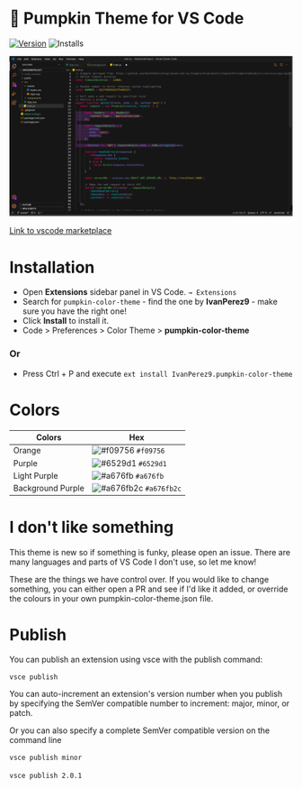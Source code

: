 # 🎃 Pumpkin Theme for VS Code

[![Version](https://vsmarketplacebadge.apphb.com/version/IvanPerez9.pumpkin-color-theme.svg?color=orange)](https://marketplace.visualstudio.com/items?itemName=IvanPerez9.pumpkin-color-theme)
![Installs](https://vsmarketplacebadge.apphb.com/installs/IvanPerez9.pumpkin-color-theme.svg?color=blueviolet)

![Preview](https://raw.githubusercontent.com/IvanPerez9/pumpkin-theme-vscode/main/pumpkin-color-theme/themeImg.png)

[Link to vscode marketplace](https://marketplace.visualstudio.com/items?itemName=IvanPerez9.pumpkin-color-theme)


# Installation

- Open **Extensions** sidebar panel in VS Code. `→ Extensions`
- Search for `pumpkin-color-theme` - find the one by **IvanPerez9** - make sure you have the right one!
- Click **Install** to install it.
- Code > Preferences > Color Theme > **pumpkin-color-theme**

### Or

- Press Ctrl + P and execute `ext install IvanPerez9.pumpkin-color-theme`


# Colors

| Colors      |  Hex                                                                       |
| ---------- | ------------------------------------------------------------------------- |
| Orange     | ![#f09756](https://via.placeholder.com/15/f09756/000000?text=+) `#f09756` |
| Purple     | ![#6529d1](https://via.placeholder.com/15/6529d1/000000?text=+) `#6529d1` |
| Light Purple  | ![#a676fb](https://via.placeholder.com/15/a676fb/000000?text=+) `#a676fb` |
| Background Purple | ![#a676fb2c](https://via.placeholder.com/15/a676fb2c/000000?text=+) `#a676fb2c` |

# I don't like something

This theme is new so if something is funky, please open an issue. There are many languages and parts of VS Code I don't use, so let me know!

These are the things we have control over. If you would like to change something, you can either open a PR and see if I'd like it added, or override the colours in your own pumpkin-color-theme.json file.

# Publish

You can publish an extension using vsce with the publish command:

```
vsce publish
```

You can auto-increment an extension's version number when you publish by specifying the SemVer compatible number to increment: major, minor, or patch.

Or you can also specify a complete SemVer compatible version on the command line

```
vsce publish minor

vsce publish 2.0.1
```
